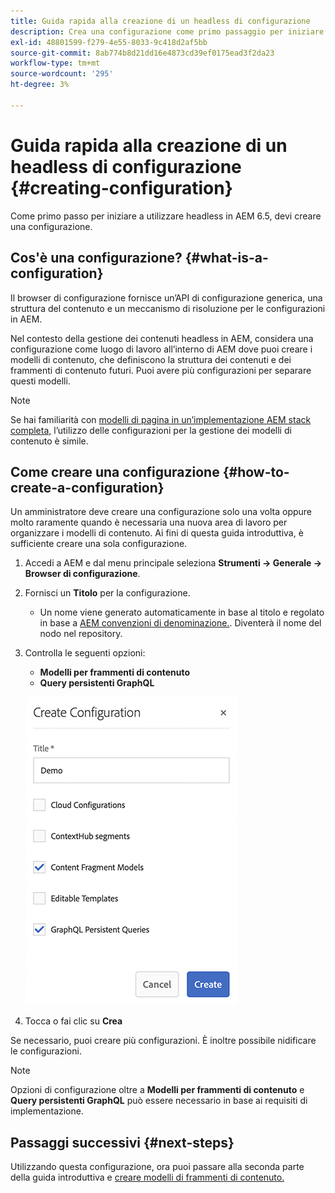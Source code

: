 ```yaml
---
title: Guida rapida alla creazione di un headless di configurazione
description: Crea una configurazione come primo passaggio per iniziare a utilizzare headless in AEM 6.5.
exl-id: 48801599-f279-4e55-8033-9c418d2af5bb
source-git-commit: 8ab774b8d21dd16e4873cd39ef0175ead3f2da23
workflow-type: tm+mt
source-wordcount: '295'
ht-degree: 3%

---
```


# Guida rapida alla creazione di un headless di configurazione {#creating-configuration}

Come primo passo per iniziare a utilizzare headless in AEM 6.5, devi creare una configurazione.

## Cos&#39;è una configurazione? {#what-is-a-configuration}

Il browser di configurazione fornisce un’API di configurazione generica, una struttura del contenuto e un meccanismo di risoluzione per le configurazioni in AEM.

Nel contesto della gestione dei contenuti headless in AEM, considera una configurazione come luogo di lavoro all’interno di AEM dove puoi creare i modelli di contenuto, che definiscono la struttura dei contenuti e dei frammenti di contenuto futuri. Puoi avere più configurazioni per separare questi modelli.

>[!NOTE]
>
>Se hai familiarità con [modelli di pagina in un’implementazione AEM stack completa,](/help/sites-authoring/templates.md) l’utilizzo delle configurazioni per la gestione dei modelli di contenuto è simile.

## Come creare una configurazione {#how-to-create-a-configuration}

Un amministratore deve creare una configurazione solo una volta oppure molto raramente quando è necessaria una nuova area di lavoro per organizzare i modelli di contenuto. Ai fini di questa guida introduttiva, è sufficiente creare una sola configurazione.

1. Accedi a AEM e dal menu principale seleziona **Strumenti -> Generale -> Browser di configurazione**.
1. Fornisci un **Titolo** per la configurazione.
   * Un nome viene generato automaticamente in base al titolo e regolato in base a [AEM convenzioni di denominazione.](/help/sites-developing/naming-conventions.md). Diventerà il nome del nodo nel repository.
1. Controlla le seguenti opzioni:
   * **Modelli per frammenti di contenuto**
   * **Query persistenti GraphQL**

   ![Crea configurazione](../assets/create-configuration.png)

1. Tocca o fai clic su **Crea**

Se necessario, puoi creare più configurazioni. È inoltre possibile nidificare le configurazioni.

>[!NOTE]
>
>Opzioni di configurazione oltre a **Modelli per frammenti di contenuto** e **Query persistenti GraphQL** può essere necessario in base ai requisiti di implementazione.

## Passaggi successivi {#next-steps}

Utilizzando questa configurazione, ora puoi passare alla seconda parte della guida introduttiva e [creare modelli di frammenti di contenuto.](create-content-model.md)

<!--
>[!TIP]
>
>For complete details about the Configuration Browser, [see the Configuration Browser documentation.](/help/sites-developing/configurations.md)
-->
